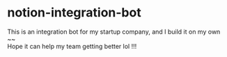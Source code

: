 # notion-integration-bot

This is an integration bot for my startup company, and I build it on my own ~~  
Hope it can help my team getting better lol !!!
